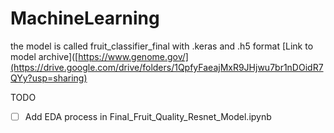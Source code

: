 # MachineLearning

the model is called fruit_classifier_final with .keras and .h5 format
[Link to model archive]([https://www.genome.gov/](https://drive.google.com/drive/folders/1QpfyFaeajMxR9JHjwu7br1nDOidR7QYy?usp=sharing)

TODO
- [ ] Add EDA process in Final_Fruit_Quality_Resnet_Model.ipynb
